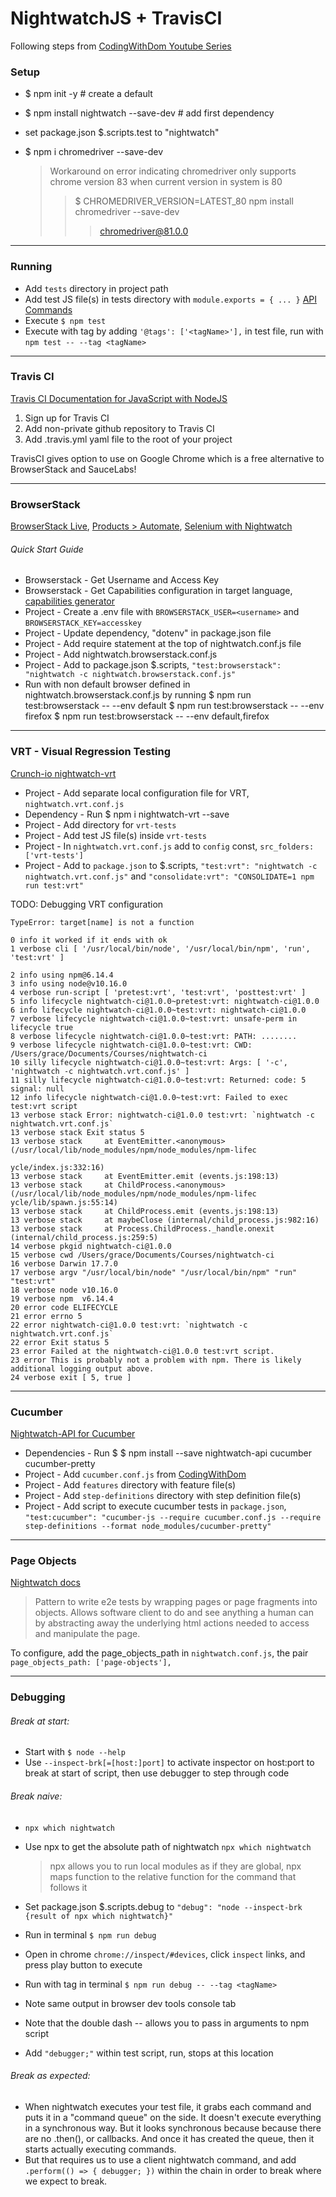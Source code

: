 # NightwatchJS + TravisCI

Following steps from [CodingWithDom Youtube Series](https://www.youtube.com/watch?v=TCOPxAKrwUY&list=PLHe-juD38yt4t38EsggDx2viWXz9Dc0OS&index=5)


### Setup

- $ npm init -y # create a default 
- $ npm install nightwatch --save-dev # add first dependency
- set package.json $.scripts.test to "nightwatch"
- $ npm i chromedriver --save-dev

    >Workaround on error indicating chromedriver only supports chrome version 83 when current version in system is 80 
    >>$ CHROMEDRIVER_VERSION=LATEST_80 npm install chromedriver --save-dev
    >>> chromedriver@81.0.0

____


### Running

- Add ```tests``` directory in project path
- Add test JS file(s) in tests directory with ```module.exports = { ... }``` [API Commands](https://nightwatchjs.org/api/commands/)
- Execute ```$ npm test```
- Execute with tag by adding ```'@tags': ['<tagName>'],``` in test file, run with ```npm test -- --tag <tagName>``` 

____


### Travis CI
[Travis CI Documentation for JavaScript with NodeJS](https://docs.travis-ci.com/user/languages/javascript-with-nodejs)

1. Sign up for Travis CI
2. Add non-private github repository to Travis CI
3. Add .travis.yml yaml file to the root of your project

TravisCI gives option to use on Google Chrome
    which is a free alternative to BrowserStack and SauceLabs!

___


### BrowserStack 
[BrowserStack Live](https://live.browserstack.com/dashboard#os=android&os_version=5.1&device=Google+Nexus+9&device_browser=chrome&zoom_to_fit=true&full_screen=true&url=www.browserstack.com%2Fwelcome&speed=1), 
[Products > Automate](https://automate.browserstack.com/dashboard/v2/getting-started), 
[Selenium with Nightwatch](https://www.browserstack.com/automate/nightwatch)

###### Quick Start Guide 

- Browserstack - Get Username and Access Key
- Browserstack - Get Capabilities configuration in target language, [capabilities generator](https://www.browserstack.com/automate/capabilities)
- Project - Create a .env file with ```BROWSERSTACK_USER=<username>``` and ```BROWSERSTACK_KEY=accesskey```
- Project - Update dependency, "dotenv" in package.json file
- Project - Add require statement at the top of nightwatch.conf.js file
- Project - Add nightwatch.browserstack.conf.js
- Project - Add to package.json $.scripts, ```"test:browserstack": "nightwatch -c nightwatch.browserstack.conf.js"```
- Run with non default browser defined in nightwatch.browserstack.conf.js by running
    $ npm run test:browserstack -- --env default
    $ npm run test:browserstack -- --env firefox
    $ npm run test:browserstack -- --env default,firefox

    
___


### VRT - Visual Regression Testing
[Crunch-io nightwatch-vrt](https://github.com/Crunch-io/nightwatch-vrt)

- Project - Add separate local configuration file for VRT, ```nightwatch.vrt.conf.js```
- Dependency - Run $ npm i nightwatch-vrt --save
- Project - Add directory for ```vrt-tests```
- Project - Add test JS file(s) inside ```vrt-tests```
- Project - In ```nightwatch.vrt.conf.js``` add to ```config``` const, ```src_folders: ['vrt-tests']```
- Project - Add to ```package.json``` to $.scripts, ```"test:vrt": "nightwatch -c nightwatch.vrt.conf.js"``` and ```"consolidate:vrt": "CONSOLIDATE=1 npm run test:vrt"```

TODO:  Debugging VRT configuration
```
TypeError: target[name] is not a function

0 info it worked if it ends with ok
1 verbose cli [ '/usr/local/bin/node', '/usr/local/bin/npm', 'run', 'test:vrt' ]

2 info using npm@6.14.4
3 info using node@v10.16.0
4 verbose run-script [ 'pretest:vrt', 'test:vrt', 'posttest:vrt' ]
5 info lifecycle nightwatch-ci@1.0.0~pretest:vrt: nightwatch-ci@1.0.0
6 info lifecycle nightwatch-ci@1.0.0~test:vrt: nightwatch-ci@1.0.0
7 verbose lifecycle nightwatch-ci@1.0.0~test:vrt: unsafe-perm in lifecycle true
8 verbose lifecycle nightwatch-ci@1.0.0~test:vrt: PATH: ........
9 verbose lifecycle nightwatch-ci@1.0.0~test:vrt: CWD: /Users/grace/Documents/Courses/nightwatch-ci
10 silly lifecycle nightwatch-ci@1.0.0~test:vrt: Args: [ '-c', 'nightwatch -c nightwatch.vrt.conf.js' ]
11 silly lifecycle nightwatch-ci@1.0.0~test:vrt: Returned: code: 5  signal: null
12 info lifecycle nightwatch-ci@1.0.0~test:vrt: Failed to exec test:vrt script
13 verbose stack Error: nightwatch-ci@1.0.0 test:vrt: `nightwatch -c nightwatch.vrt.conf.js`
13 verbose stack Exit status 5
13 verbose stack     at EventEmitter.<anonymous> (/usr/local/lib/node_modules/npm/node_modules/npm-lifec

ycle/index.js:332:16)
13 verbose stack     at EventEmitter.emit (events.js:198:13)
13 verbose stack     at ChildProcess.<anonymous> (/usr/local/lib/node_modules/npm/node_modules/npm-lifec
ycle/lib/spawn.js:55:14)
13 verbose stack     at ChildProcess.emit (events.js:198:13)
13 verbose stack     at maybeClose (internal/child_process.js:982:16)
13 verbose stack     at Process.ChildProcess._handle.onexit (internal/child_process.js:259:5)
14 verbose pkgid nightwatch-ci@1.0.0
15 verbose cwd /Users/grace/Documents/Courses/nightwatch-ci
16 verbose Darwin 17.7.0
17 verbose argv "/usr/local/bin/node" "/usr/local/bin/npm" "run" "test:vrt"
18 verbose node v10.16.0
19 verbose npm  v6.14.4
20 error code ELIFECYCLE
21 error errno 5
22 error nightwatch-ci@1.0.0 test:vrt: `nightwatch -c nightwatch.vrt.conf.js`
22 error Exit status 5
23 error Failed at the nightwatch-ci@1.0.0 test:vrt script.
23 error This is probably not a problem with npm. There is likely additional logging output above.
24 verbose exit [ 5, true ]

```
 
___


### Cucumber
[Nightwatch-API for Cucumber](https://nightwatch-api.netlify.app/)

- Dependencies - Run $ $ npm install --save nightwatch-api cucumber cucumber-pretty
- Project - Add ```cucumber.conf.js``` from [CodingWithDom](https://github.com/coding-with-dom/intro-to-nightwatchjs)
- Project - Add ```features``` directory with feature file(s)
- Project - Add ```step-definitions``` directory with step definition file(s)
- Project - Add script to execute cucumber tests in ```package.json```, ```"test:cucumber": "cucumber-js --require cucumber.conf.js --require step-definitions --format node_modules/cucumber-pretty"```


___


### Page Objects
[Nightwatch docs](https://nightwatchjs.org/guide/working-with-page-objects/)
>Pattern to write e2e tests by wrapping pages or page fragments into objects. Allows software client to do and see anything a human can by abstracting away the underlying html actions needed to access and manipulate the page.

To configure, add the page_objects_path in ```nightwatch.conf.js```, the pair ```page_objects_path: ['page-objects'],```


____


### Debugging
###### Break at start:

- Start with ```$ node --help```
- Use ```--inspect-brk[=[host:]port]``` to activate inspector on host:port to break at start of script, then use debugger to step through code

###### Break naive:
- ```npx which nightwatch```
- Use npx to get the absolute path of nightwatch ```npx which nightwatch```

    >npx allows you to run local modules as if they are global, npx maps function to the relative function for the command that follows it

- Set package.json $.scripts.debug to ```"debug": "node --inspect-brk {result of npx which nightwatch}"```
- Run in terminal ```$ npm run debug```
- Open in chrome  ```chrome://inspect/#devices```, click ```inspect``` links, and press play button to execute 
- Run with tag in terminal ```$ npm run debug -- --tag <tagName>```
- Note same output in browser dev tools console tab
- Note that the double dash -- allows you to pass in arguments to npm script
- Add ```"debugger;"``` within test script, run, stops at this location

###### Break as expected:
* When nightwatch executes your test file, it grabs each command and puts it in a "command queue" on the side. It doesn't execute 
everything in a synchronous way. But it looks synchronous because because there are no .then(), or callbacks. And once it has created the queue, then it starts actually executing commands.
* But that requires us to use a client nightwatch command, and add ```.perform(() => { debugger; })``` within the chain in order to break where we expect to break.

